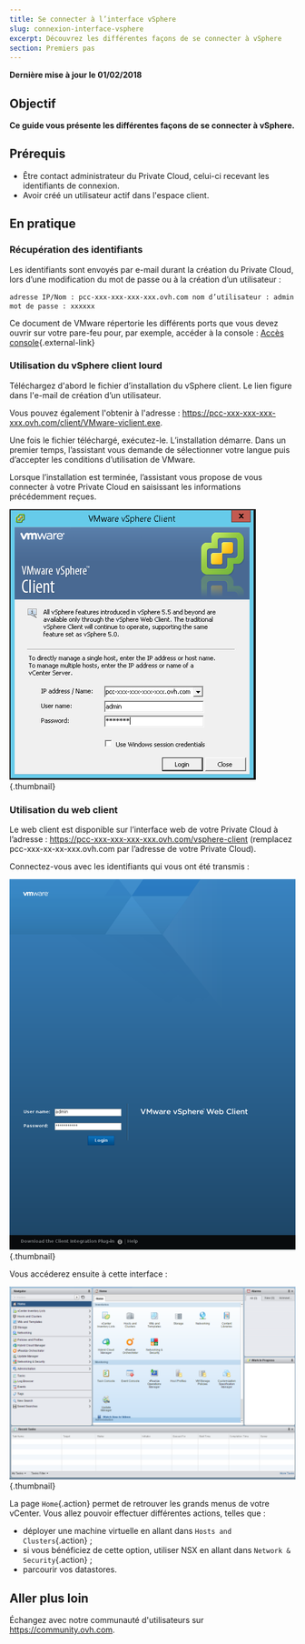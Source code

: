 ```yaml
---
title: Se connecter à l’interface vSphere
slug: connexion-interface-vsphere
excerpt: Découvrez les différentes façons de se connecter à vSphere
section: Premiers pas
---
```


**Dernière mise à jour le 01/02/2018**

## Objectif

**Ce guide vous présente les différentes façons de se connecter à vSphere.**

## Prérequis

- Être contact administrateur du Private Cloud, celui-ci recevant les identifiants de connexion.
- Avoir créé un utilisateur actif dans l'espace client.


## En pratique

### Récupération des identifiants

Les identifiants sont envoyés par e-mail durant la création du Private Cloud, lors d’une modification du mot de passe ou à la création d’un utilisateur :

```
adresse IP/Nom : pcc-xxx-xxx-xxx-xxx.ovh.com nom d’utilisateur : admin mot de passe : xxxxxx
```

Ce document de VMware répertorie les différents ports que vous devez ouvrir sur votre pare-feu pour, par exemple, accéder à la console : [Accès console](https://kb.vmware.com/kb/1012382){.external-link}


### Utilisation du vSphere client lourd

Téléchargez d'abord le fichier d’installation du vSphere client. Le lien figure dans l'e-mail de création d’un utilisateur.

Vous pouvez également l'obtenir à l'adresse : <https://pcc-xxx-xxx-xxx-xxx.ovh.com/client/VMware-viclient.exe>.

Une fois le fichier téléchargé, exécutez-le. L’installation démarre. Dans un premier temps, l’assistant vous demande de sélectionner votre langue puis d’accepter les conditions d’utilisation de VMware.

Lorsque l’installation est terminée, l’assistant vous propose de vous connecter à votre Private Cloud en saisissant les informations précédemment reçues.

![Connexion au client lourd](images/connexion_client_l.png){.thumbnail}

### Utilisation du web client

Le web client est disponible sur l’interface web de votre Private Cloud à l’adresse : <https://pcc-xxx-xxx-xxx-xxx.ovh.com/vsphere-client> (remplacez pcc-xxx-xx-xx-xxx.ovh.com par l’adresse de votre Private Cloud).

Connectez-vous avec les identifiants qui vous ont été transmis :

![Client vSphere](images/vsphere-client.png){.thumbnail}

Vous accéderez ensuite à cette interface :

![Connexion à l'interface vSphere](images/connection_interface_w.png){.thumbnail}

La page `Home`{.action} permet de retrouver les grands menus de votre vCenter. Vous allez pouvoir effectuer différentes actions, telles que :

- déployer une machine virtuelle en allant dans `Hosts and Clusters`{.action} ;
- si vous bénéficiez de cette option, utiliser NSX en allant dans `Network & Security`{.action} ;
- parcourir vos datastores.


## Aller plus loin

Échangez avec notre communauté d'utilisateurs sur <https://community.ovh.com>.